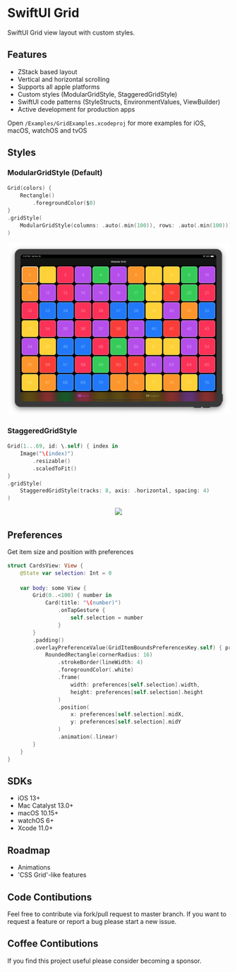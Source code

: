 # SwiftUI Grid
SwiftUI Grid view layout with custom styles.

## Features
- ZStack based layout
- Vertical and horizontal scrolling
- Supports all apple platforms
- Custom styles (ModularGridStyle, StaggeredGridStyle)
- SwiftUI code patterns (StyleStructs, EnvironmentValues, ViewBuilder)
- Active development for production apps

Open `/Examples/GridExamples.xcodeproj` for more examples for iOS, macOS, watchOS and tvOS

## Styles

### ModularGridStyle (Default)

```swift
Grid(colors) {
    Rectangle()
        .foregroundColor($0)
}
.gridStyle(
    ModularGridStyle(columns: .auto(.min(100)), rows: .auto(.min(100)))
)
```
<center>
<img src="Resources/iPad1.png"/>
</center>

### StaggeredGridStyle

```swift
Grid(1...69, id: \.self) { index in
    Image("\(index)")
        .resizable()
        .scaledToFit()
}
.gridStyle(
    StaggeredGridStyle(tracks: 8, axis: .horizontal, spacing: 4)
)
```

<center>
<img src="Resources/iPad2.png"/>
</center>

## Preferences
Get item size and position with preferences
```swift
struct CardsView: View {
    @State var selection: Int = 0
    
    var body: some View {
        Grid(0..<100) { number in
            Card(title: "\(number)")
                .onTapGesture {
                    self.selection = number
                }
        }
        .padding()
        .overlayPreferenceValue(GridItemBoundsPreferencesKey.self) { preferences in
            RoundedRectangle(cornerRadius: 16)
                .strokeBorder(lineWidth: 4)
                .foregroundColor(.white)
                .frame(
                    width: preferences[self.selection].width,
                    height: preferences[self.selection].height
                )
                .position(
                    x: preferences[self.selection].midX,
                    y: preferences[self.selection].midY
                )
                .animation(.linear)
        }
    }
}
```

## SDKs
- iOS 13+
- Mac Catalyst 13.0+
- macOS 10.15+
- watchOS 6+
- Xcode 11.0+

## Roadmap
-  Animations
- 'CSS Grid'-like features

## Code Contibutions
Feel free to contribute via fork/pull request to master branch. If you want to request a feature or report a bug please start a new issue.

## Coffee Contibutions
If you find this project useful please consider becoming a sponsor.
